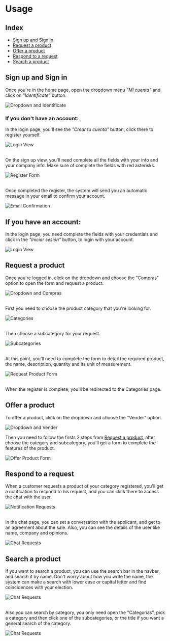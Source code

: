 # Usage

## Index

- [Sign up and Sign in](#Sign-up-and-Sign-in)
- [Request a product](#Request-a-product)
- [Offer a product](#Offer-a-product)
- [Respond to a request](#Respon-to-a-request)
- [Search a product](#Search-a-product)

## Sign up and Sign in

Once you're in the home page, open the dropdown menu *"Mi cuenta"* and click on *"Identifícate"* button.

![Dropdown and Identificate](resources/usage/sesion_dropdown_identify.png)

### If you don't have an account:

In the login page, you'll see the *"Crear tu cuenta"* button, click there to register yourself.

![Login View](resources/usage/sesion_login_view.png)

\
On the sign up view, you'll need complete all the fields with your info and your company info. Make sure of complete the fields with red asterisks.

![Register Form](resources/usage/sesion_register.png)

\
Once completed the register, the system will send you an automatic message in your email to confirm your account.

![Email Confirmation](resources/usage/sesion_email_confirmation.png)

## If you have an account:

In the login page, you need complete the fields with your credentials and click in the *"Iniciar sesión"* button, to login with your account.

![Login View](resources/usage/sesion_login.png)

## Request a product

Once you're logged in, click on the dropdown and choose the "Compras" option to open the form and request a product.

![Dropdown and Compras](resources/usage/request_dropdown.png)

\
First you need to choose the product category that you're looking for.

![Categories](resources/usage/request_categories.png)

\
Then choose a subcategory for your request.

![Subcategories](resources/usage/request_subcategories.png)

\
At this point, you'll need to complete the form to detail the required product, the name, description, quantity and its unit of measurement.

![Request Product Form](resources/usage/request_form.png)

\
When the register is complete, you'll be redirected to the Categories page.

## Offer a product

To offer a product, click on the dropdown and choose the "Vender" option.

![Dropdown and Vender](resources/usage/offer_dropdown.png)

Then you need to follow the firsts 2 steps from [Request a product](#Request-a-product), after choose the category and subcategory, you'll get a form to complete the features of the product.

![Offer Product Form](resources/usage/offer_form_new.png)

## Respond to a request

When a customer requests a product of your category registered, you'll get a notification to respond to his request, and you can click there to access the chat with the user.

![Notification Requests](resources/usage/respond_request.png)

\
In the chat page, you can set a conversation with the applicant, and get to an agreement about the sale. Also, you can see the details of the user like name, company and opinions.

![Chat Requests](resources/usage/respond_chat.png)

## Search a product

If you want to search a product, you can use the search bar in the navbar, and search it by name. Don't worry about how you write the name, the system can make a search with lower case or capital letter and find coincidences with your election.

![Chat Requests](resources/usage/search_name.png)

\
Also you can search by category, you only need open the "Categorías", pick a category and then click one of the subcategories, or the title if you want a general search of the category.


![Chat Requests](resources/usage/search_category.png)